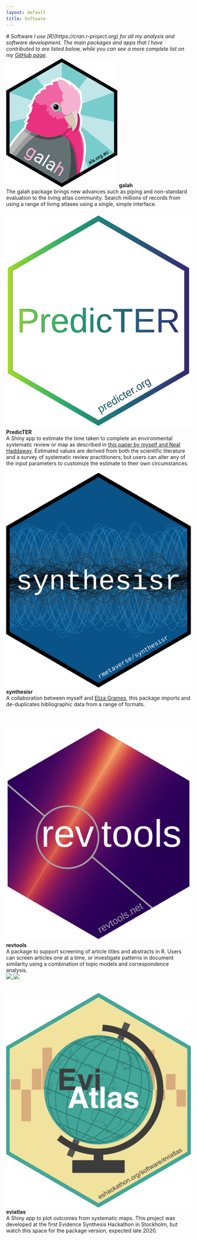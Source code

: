 ```yaml
---
layout: default
title: Software
---
```

<head>
  <!-- Global site tag (gtag.js) - Google Analytics -->
  <script async src="https://www.googletagmanager.com/gtag/js?id=UA-121833450-1"></script>
  <script>
    window.dataLayer = window.dataLayer || [];
    function gtag(){dataLayer.push(arguments);}
    gtag('js', new Date());

    gtag('config', 'UA-121833450-1');
  </script>
</head>
# Software
<i>I use [R](https://cran.r-project.org) for all my analysis and software development. The main packages and apps that I have contributed to are listed below, while you can see a more complete list on my <a href="https://github.com/mjwestgate">GitHub page</a>.</i>

<div class="clearfix">
  <img
    class="hex"
    src="/assets/img/Galah_Logo_final_lowres.png"
    alt="galah logo"
  />
  <b>galah</b><br>
  The galah package brings new advances such as piping and non-standard
  evaluation to the living atlas community. Search millions of records from
  using a range of living atlases using a single, simple interface.
  <br>
  <a href="https://atlasoflivingaustralia.github.io/galah/index.html" title="Homepage" target="_blank" rel="noopener">
    <i class="fa fa-home fa-2x" style="color:#727272"></i>
  </a>
  <a href="https://github.com/AtlasOfLivingAustralia/galah"
    title="GitHub"
    target="_blank"
    rel="noopener">
    <i class="fa fa-github fa-2x" style="color:#727272"></i>
  </a>
</div>
<br>

<div class="clearfix">
  <img
    class="hex"
    src="/assets/img/PredicTER_hex.png"
    alt="predicter logo"
  />
  <b>PredicTER</b><br>
  A Shiny app to estimate the time taken to complete an environmental systematic review or map as described in <a href="https://doi.org/10.1111/cobi.13231"
    title="ConsBiol"
    target="_blank"
    rel="noopener">this paper by myself and Neal Haddaway</a>. Estimated values are derived from both the scientific literature and a survey of systematic review practitioners; but users can alter any of the input parameters to customize the estimate to their own circumstances.
  <br>
  <a href="https://predicter.github.io"
    title="Homepage"
    target="_blank"
    rel="noopener">
    <i class="fa fa-home fa-2x" style="color:#727272"></i>
  </a>
  <a href="https://github.com/mjwestgate/PredicTER"
    title="GitHub"
    target="_blank"
    rel="noopener">
    <i class="fa fa-github fa-2x" style="color:#727272"></i>
  </a>
  <a href="/assets/pubs/2018_Haddaway_biorxiv.pdf"
    target="_blank"
    title="PDF">
    <i class="fa fa-file-pdf-o fa-2x" style="color:#727272"></i>
  </a>
</div>
<br>

<div class="clearfix">
  <img
    class="hex"
    src="/assets/img/synthesisr_hex.png"
    alt="synthesisr logo"
  />
  <b>synthesisr</b><br>
  A collaboration between myself and <a href="https://elizagrames.github.io/#/aboutme" target="_blank" rel="noopener">Eliza Grames</a>, this package imports and de-duplicates bibliographic data from a range of formats.<br>
  <a href="https://github.com/rmetaverse/synthesisr"
    title="GitHub"
    target="_blank"
    rel="noopener">
    <i class="fa fa-github fa-2x" style="color:#727272"></i>
  </a>
</div>
<br>
<br>
<br>

<div class="clearfix">
  <img
    class="hex"
    src="/assets/img/revtools_hex.png"
    alt="revtools logo"
  />
  <b>revtools</b><br>
  A package to support screening of article titles and abstracts in R. Users can screen articles one at a time, or investigate patterns in document similarity using a combination of topic models and correspondence analysis.
  <br>
  <a href="https://cran.r-project.org/package=revtools" title="CRAN::revtools">
    <img src="http://www.r-pkg.org/badges/version-last-release/revtools">
  </a>
  <a href="https://cran.r-project.org/package=revtools" title="CRAN::revtools">
    <img src="https://cranlogs.r-pkg.org/badges/grand-total/revtools">
  </a>
  <a href="https://revtools.net" title="Homepage" target="_blank" rel="noopener">
    <i class="fa fa-home fa-2x" style="color:#727272"></i>
  </a>
  <a href="https://github.com/mjwestgate/revtools"
    title="GitHub"
    target="_blank"
    rel="noopener">
    <i class="fa fa-github fa-2x" style="color:#727272"></i>
  </a>
  <a href="/assets/pubs/2019_Westgate_revtools_bioRxiv_v2.pdf"
    target="_blank"
    title="PDF">
    <i class="fa fa-file-pdf-o fa-2x" style="color:#727272"></i>
  </a>
</div>
<br>
<br>

<div class="clearfix">
  <img
    class="hex"
    src="/assets/img/eviatlas_hex.png"
    alt="eviatlas logo"
  />
  <b>eviatlas</b><br>
  A Shiny app to plot outcomes from systematic maps. This project was developed at the first Evidence Synthesis Hackathon in Stockholm, but watch this space for the package version, expected late 2020.<br>
  <a href="https://github.com/ESHackathon/eviatlas"
    title="GitHub"
    target="_blank"
    rel="noopener">
    <i class="fa fa-github fa-2x" style="color:#727272"></i>
  </a>
</div>
<br>